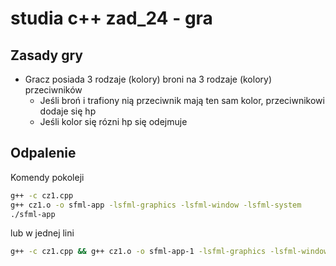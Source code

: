 # studia c++ zad_24 - gra

## Zasady gry
* Gracz posiada 3 rodzaje (kolory) broni na 3 rodzaje (kolory) przeciwników
  * Jeśli broń i trafiony nią przeciwnik mają ten sam kolor, przeciwnikowi dodaje się hp
  * Jeśli kolor się rózni hp się odejmuje

## Odpalenie

Komendy pokoleji
~~~bash
g++ -c cz1.cpp
g++ cz1.o -o sfml-app -lsfml-graphics -lsfml-window -lsfml-system
./sfml-app
~~~

lub w jednej lini
~~~bash
g++ -c cz1.cpp && g++ cz1.o -o sfml-app-1 -lsfml-graphics -lsfml-window -lsfml-system && ./sfml-app-1
~~~